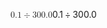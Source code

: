 <span class="katex"><span class="katex-mathml"><math xmlns="http://www.w3.org/1998/Math/MathML"><semantics><mrow><mn>0.1</mn><mo>÷</mo><mn>300.0</mn></mrow><annotation encoding="application/x-tex">0.1 \div 300.0</annotation></semantics></math></span><span class="katex-html" aria-hidden="true"><span class="base"><span class="strut" style="height:0.72777em;vertical-align:-0.08333em;"></span><span class="mord">0</span><span class="mord">.</span><span class="mord">1</span><span class="mspace" style="margin-right:0.2222222222222222em;"></span><span class="mbin">÷</span><span class="mspace" style="margin-right:0.2222222222222222em;"></span></span><span class="base"><span class="strut" style="height:0.64444em;vertical-align:0em;"></span><span class="mord">3</span><span class="mord">0</span><span class="mord">0</span><span class="mord">.</span><span class="mord">0</span></span></span></span>